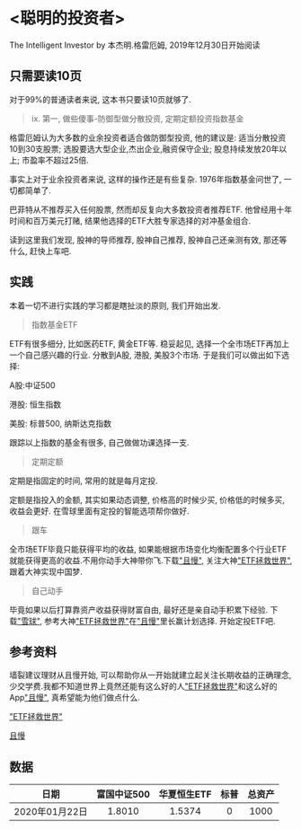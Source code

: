 # <聪明的投资者>
The Intelligent Investor by 本杰明.格雷厄姆, 2019年12月30日开始阅读

## 只需要读10页
对于99%的普通读者来说, 这本书只要读10页就够了.
>ix. 第一, 做些傻事-防御型做分散投资, 定期定额投资指数基金

格雷厄姆认为大多数的业余投资者适合做防御型投资, 他的建议是: 适当分散投资10到30支股票; 选股要选大型企业,杰出企业,融资保守企业; 股息持续发放20年以上; 市盈率不超过25倍.

事实上对于业余投资者来说, 这样的操作还是有些复杂. 1976年指数基金问世了, 一切都简单了.

巴菲特从不推荐买入任何股票, 然而却反复向大多数投资者推荐ETF. 他曾经用十年时间和百万美元打赌, 结果他选择的ETF大胜专家选择的对冲基金组合.

读到这里我们发现, 股神的导师推荐, 股神自己推荐, 股神自己还亲测有效, 那还等什么, 赶快上车吧.


## 实践
本着一切不进行实践的学习都是瞎扯淡的原则, 我们开始出发.
>指数基金ETF

ETF有很多细分, 比如医药ETF, 黄金ETF等. 稳妥起见, 选择一个全市场ETF再加上一个自己感兴趣的行业. 分散到A股, 港股, 美股3个市场. 于是我们可以做出如下选择:

A股:中证500

港股: 恒生指数

美股: 标普500, 纳斯达克指数

跟踪以上指数的基金有很多, 自己做做功课选择一支.

>定期定额

定期是指固定的时间, 常用的就是每月定投.

定额是指投入的金额, 其实如果动态调整, 价格高的时候少买, 价格低的时候多买, 收益会更好. 在雪球里面有定投的智能选项帮你做好.

> 跟车

全市场ETF毕竟只能获得平均的收益, 如果能根据市场变化均衡配置多个行业ETF就能获得更高的收益.不用你动手大神带你飞.下载["且慢"](https://qieman.com/app), 关注大神["ETF拯救世界"](https://weibo.com/chinaetfs), 跟着大神实现中国梦.

>自己动手

毕竟如果以后打算靠资产收益获得财富自由, 最好还是亲自动手积累下经验. 下载["雪球"](https://xueqiu.com/), 参考大神["ETF拯救世界"](https://weibo.com/chinaetfs)在["且慢"](https://qieman.com/app)里长赢计划选择. 开始定投ETF吧.


## 参考资料

墙裂建议理财从且慢开始, 可以帮助你从一开始就建立起关注长期收益的正确理念, 少交学费.我都不知道世界上竟然还能有这么好的人["ETF拯救世界"](https://weibo.com/chinaetfs)和这么好的App["且慢"](https://qieman.com/app), 真希望能为他们做点什么.

["ETF拯救世界"](https://weibo.com/chinaetfs)

[且慢](https://qieman.com/)


## 数据


|日期|富国中证500|华夏恒生ETF|标普|总资产|
|:----:|:----:|:----:|:----:|:----:|
|2020年01月22日|1.8010|1.5374|0|1000|

